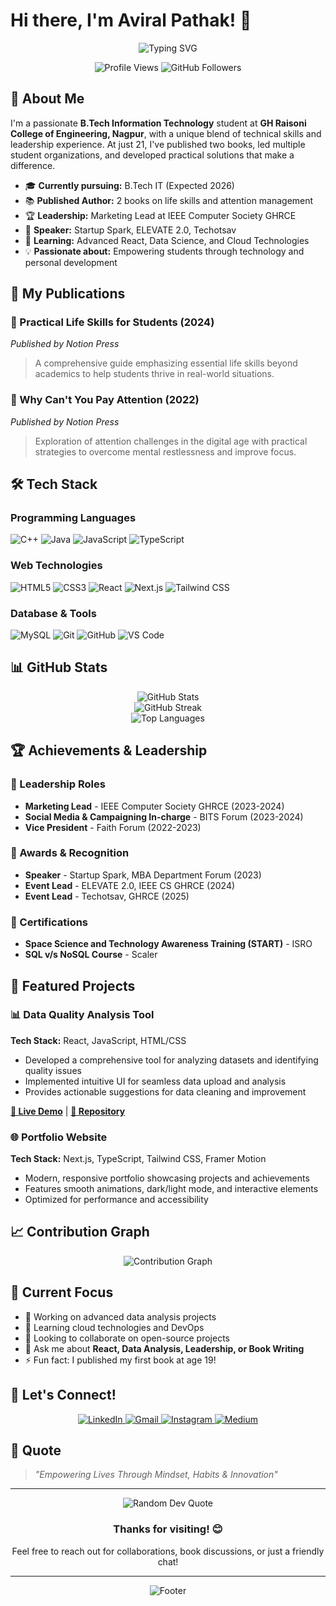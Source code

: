 # Hi there, I'm Aviral Pathak! 👋

<div align="center">
  <img src="https://readme-typing-svg.herokuapp.com?font=Fira+Code&pause=1000&color=2563EB&center=true&vCenter=true&width=435&lines=B.Tech+IT+Student;Published+Author;Marketing+Lead;Public+Speaker;Data+Enthusiast" alt="Typing SVG" />
</div>

<p align="center">
  <img src="https://komarev.com/ghpvc/?username=aviral-hub&label=Profile%20views&color=0e75b6&style=flat" alt="Profile Views" />
  <img src="https://img.shields.io/github/followers/aviral-hub?label=Followers&style=social" alt="GitHub Followers" />
</p>

## 🚀 About Me

I'm a passionate **B.Tech Information Technology** student at **GH Raisoni College of Engineering, Nagpur**, with a unique blend of technical skills and leadership experience. At just 21, I've published two books, led multiple student organizations, and developed practical solutions that make a difference.

- 🎓 **Currently pursuing:** B.Tech IT (Expected 2026)
- 📚 **Published Author:** 2 books on life skills and attention management
- 🏆 **Leadership:** Marketing Lead at IEEE Computer Society GHRCE
- 🎤 **Speaker:** Startup Spark, ELEVATE 2.0, Techotsav
- 🌱 **Learning:** Advanced React, Data Science, and Cloud Technologies
- 💡 **Passionate about:** Empowering students through technology and personal development

## 📖 My Publications

### 📘 Practical Life Skills for Students (2024)
*Published by Notion Press*
> A comprehensive guide emphasizing essential life skills beyond academics to help students thrive in real-world situations.

### 📗 Why Can't You Pay Attention (2022)
*Published by Notion Press*
> Exploration of attention challenges in the digital age with practical strategies to overcome mental restlessness and improve focus.

## 🛠️ Tech Stack

### Programming Languages
<p align="left">
  <img src="https://img.shields.io/badge/C++-00599C?style=for-the-badge&logo=c%2B%2B&logoColor=white" alt="C++" />
  <img src="https://img.shields.io/badge/Java-ED8B00?style=for-the-badge&logo=java&logoColor=white" alt="Java" />
  <img src="https://img.shields.io/badge/JavaScript-F7DF1E?style=for-the-badge&logo=javascript&logoColor=black" alt="JavaScript" />
  <img src="https://img.shields.io/badge/TypeScript-007ACC?style=for-the-badge&logo=typescript&logoColor=white" alt="TypeScript" />
</p>

### Web Technologies
<p align="left">
  <img src="https://img.shields.io/badge/HTML5-E34F26?style=for-the-badge&logo=html5&logoColor=white" alt="HTML5" />
  <img src="https://img.shields.io/badge/CSS3-1572B6?style=for-the-badge&logo=css3&logoColor=white" alt="CSS3" />
  <img src="https://img.shields.io/badge/React-20232A?style=for-the-badge&logo=react&logoColor=61DAFB" alt="React" />
  <img src="https://img.shields.io/badge/Next.js-000000?style=for-the-badge&logo=nextdotjs&logoColor=white" alt="Next.js" />
  <img src="https://img.shields.io/badge/Tailwind_CSS-38B2AC?style=for-the-badge&logo=tailwind-css&logoColor=white" alt="Tailwind CSS" />
</p>

### Database & Tools
<p align="left">
  <img src="https://img.shields.io/badge/MySQL-00000F?style=for-the-badge&logo=mysql&logoColor=white" alt="MySQL" />
  <img src="https://img.shields.io/badge/Git-F05032?style=for-the-badge&logo=git&logoColor=white" alt="Git" />
  <img src="https://img.shields.io/badge/GitHub-100000?style=for-the-badge&logo=github&logoColor=white" alt="GitHub" />
  <img src="https://img.shields.io/badge/VS_Code-007ACC?style=for-the-badge&logo=visual%20studio%20code&logoColor=white" alt="VS Code" />
</p>

## 📊 GitHub Stats

<div align="center">
  <img src="https://github-readme-stats.vercel.app/api?username=aviral-hub&show_icons=true&theme=tokyonight&hide_border=true&count_private=true" alt="GitHub Stats" />
</div>

<div align="center">
  <img src="https://github-readme-streak-stats.herokuapp.com/?user=aviral-hub&theme=tokyonight&hide_border=true" alt="GitHub Streak" />
</div>

<div align="center">
  <img src="https://github-readme-stats.vercel.app/api/top-langs/?username=aviral-hub&layout=compact&theme=tokyonight&hide_border=true" alt="Top Languages" />
</div>

## 🏆 Achievements & Leadership

### 🎯 Leadership Roles
- **Marketing Lead** - IEEE Computer Society GHRCE (2023-2024)
- **Social Media & Campaigning In-charge** - BITS Forum (2023-2024)
- **Vice President** - Faith Forum (2022-2023)

### 🏅 Awards & Recognition
- **Speaker** - Startup Spark, MBA Department Forum (2023)
- **Event Lead** - ELEVATE 2.0, IEEE CS GHRCE (2024)
- **Event Lead** - Techotsav, GHRCE (2025)

### 📜 Certifications
- **Space Science and Technology Awareness Training (START)** - ISRO
- **SQL v/s NoSQL Course** - Scaler

## 🚀 Featured Projects

### 📊 Data Quality Analysis Tool
**Tech Stack:** React, JavaScript, HTML/CSS
- Developed a comprehensive tool for analyzing datasets and identifying quality issues
- Implemented intuitive UI for seamless data upload and analysis
- Provides actionable suggestions for data cleaning and improvement

**[🔗 Live Demo](https://datavtool.vercel.app/)** | **[📂 Repository](https://github.com/aviral-hub/datavtool)**

### 🌐 Portfolio Website
**Tech Stack:** Next.js, TypeScript, Tailwind CSS, Framer Motion
- Modern, responsive portfolio showcasing projects and achievements
- Features smooth animations, dark/light mode, and interactive elements
- Optimized for performance and accessibility

## 📈 Contribution Graph

<div align="center">
  <img src="https://github-readme-activity-graph.vercel.app/graph?username=aviral-hub&theme=tokyo-night&hide_border=true&area=true" alt="Contribution Graph" />
</div>

## 🎯 Current Focus

- 🔭 Working on advanced data analysis projects
- 🌱 Learning cloud technologies and DevOps
- 👯 Looking to collaborate on open-source projects
- 💬 Ask me about **React, Data Analysis, Leadership, or Book Writing**
- ⚡ Fun fact: I published my first book at age 19!

## 🤝 Let's Connect!

<p align="center">
  <a href="https://linkedin.com/in/aviralpathak">
    <img src="https://img.shields.io/badge/LinkedIn-0077B5?style=for-the-badge&logo=linkedin&logoColor=white" alt="LinkedIn" />
  </a>
  <a href="mailto:aviralpathak6@gmail.com">
    <img src="https://img.shields.io/badge/Gmail-D14836?style=for-the-badge&logo=gmail&logoColor=white" alt="Gmail" />
  </a>
  <a href="https://instagram.com/aviral_pathak_">
    <img src="https://img.shields.io/badge/Instagram-E4405F?style=for-the-badge&logo=instagram&logoColor=white" alt="Instagram" />
  </a>
  <a href="https://aviralpathak1.medium.com/">
    <img src="https://img.shields.io/badge/Medium-12100E?style=for-the-badge&logo=medium&logoColor=white" alt="Medium" />
  </a>
</p>

## 💭 Quote

> *"Empowering Lives Through Mindset, Habits & Innovation"*

---

<div align="center">
  <img src="https://quotes-github-readme.vercel.app/api?type=horizontal&theme=tokyonight" alt="Random Dev Quote" />
</div>

<div align="center">
  <h3>Thanks for visiting! 😊</h3>
  <p>Feel free to reach out for collaborations, book discussions, or just a friendly chat!</p>
</div>

---

<div align="center">
  <img src="https://capsule-render.vercel.app/api?type=waving&color=gradient&height=100&section=footer" alt="Footer" />
</div>

